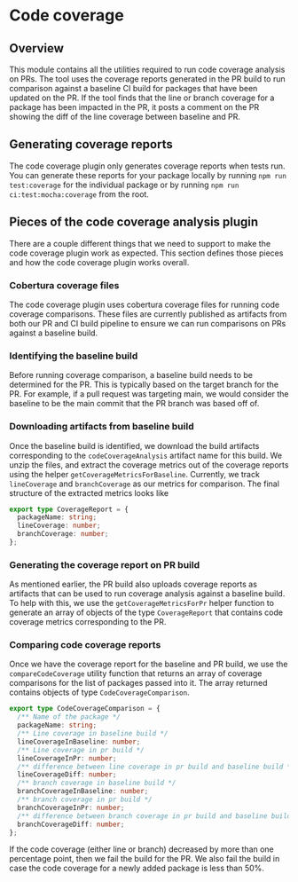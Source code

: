 # Code coverage

## Overview

This module contains all the utilities required to run code coverage analysis on PRs. The tool uses the coverage reports generated in the PR build to run comparison against a baseline CI build for packages that have been updated on the PR. If the tool finds that the line or branch coverage for a package has been impacted in the PR, it posts a comment on the PR showing the diff of the line coverage between baseline and PR.

## Generating coverage reports

The code coverage plugin only generates coverage reports when tests run. You can generate these reports for your package locally by running `npm run test:coverage` for the individual package or by running `npm run ci:test:mocha:coverage` from the root.

## Pieces of the code coverage analysis plugin

There are a couple different things that we need to support to make the code coverage plugin work as expected. This section defines those pieces and how the code coverage plugin works overall.

### Cobertura coverage files

The code coverage plugin uses cobertura coverage files for running code coverage comparisons. These files are currently published as artifacts from both our PR and CI build pipeline to ensure we can run comparisons on PRs against a baseline build.

### Identifying the baseline build

Before running coverage comparison, a baseline build needs to be determined for the PR. This is typically based on the target branch for the PR. For example, if a pull request was targeting main, we would consider the baseline to be the main commit that the PR branch was based off of.

### Downloading artifacts from baseline build

Once the baseline build is identified, we download the build artifacts corresponding to the `codeCoverageAnalysis` artifact name for this build. We unzip the files, and extract the coverage metrics out of the coverage reports using the helper `getCoverageMetricsForBaseline`. Currently, we track `lineCoverage` and `branchCoverage` as our metrics for comparison. The final structure of the extracted metrics looks like

```typescript
export type CoverageReport = {
  packageName: string;
  lineCoverage: number;
  branchCoverage: number;
};
```

### Generating the coverage report on PR build

As mentioned earlier, the PR build also uploads coverage reports as artifacts that can be used to run coverage analysis against a baseline build. To help with this, we use the `getCoverageMetricsForPr` helper function to generate an array of objects of the type `CoverageReport` that contains code coverage metrics corresponding to the PR.

### Comparing code coverage reports

Once we have the coverage report for the baseline and PR build, we use the `compareCodeCoverage` utility function that returns an array of coverage comparisons for the list of packages passed into it. The array returned contains objects of type `CodeCoverageComparison`.

```typescript
export type CodeCoverageComparison = {
  /** Name of the package */
  packageName: string;
  /** Line coverage in baseline build */
  lineCoverageInBaseline: number;
  /** Line coverage in pr build */
  lineCoverageInPr: number;
  /** difference between line coverage in pr build and baseline build */
  lineCoverageDiff: number;
  /** branch coverage in baseline build */
  branchCoverageInBaseline: number;
  /** branch coverage in pr build */
  branchCoverageInPr: number;
  /** difference between branch coverage in pr build and baseline build */
  branchCoverageDiff: number;
};
```

If the code coverage (either line or branch) decreased by more than one percentage point, then we fail the build for the PR. We also fail the build in case the code coverage for a newly added package is less than 50%.
